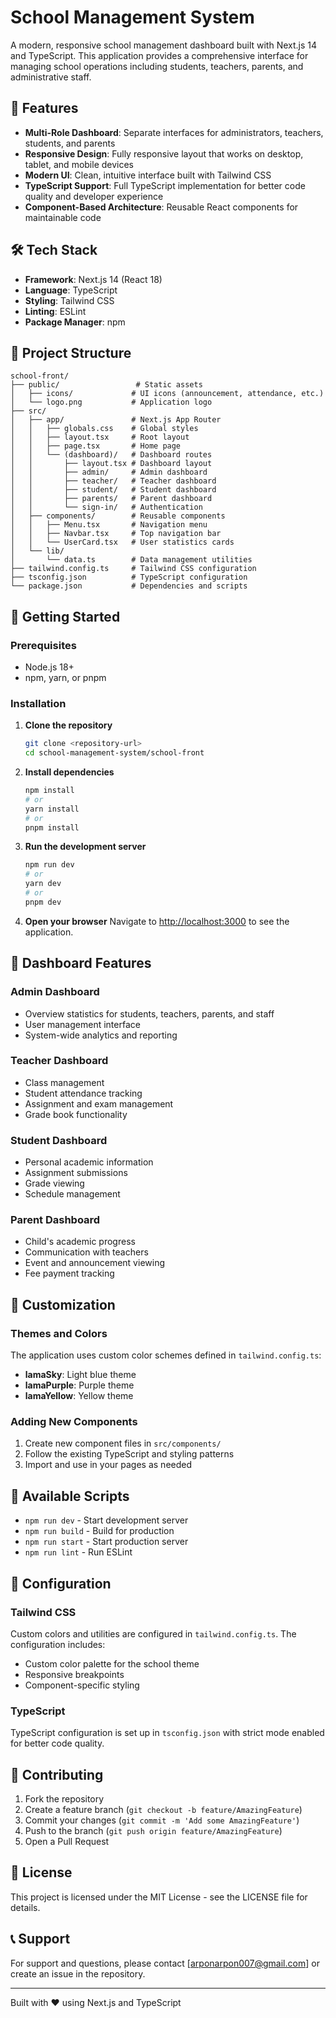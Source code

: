 # School Management System

A modern, responsive school management dashboard built with Next.js 14 and TypeScript. This application provides a comprehensive interface for managing school operations including students, teachers, parents, and administrative staff.

## 🚀 Features

- **Multi-Role Dashboard**: Separate interfaces for administrators, teachers, students, and parents
- **Responsive Design**: Fully responsive layout that works on desktop, tablet, and mobile devices
- **Modern UI**: Clean, intuitive interface built with Tailwind CSS
- **TypeScript Support**: Full TypeScript implementation for better code quality and developer experience
- **Component-Based Architecture**: Reusable React components for maintainable code

## 🛠️ Tech Stack

- **Framework**: Next.js 14 (React 18)
- **Language**: TypeScript
- **Styling**: Tailwind CSS
- **Linting**: ESLint
- **Package Manager**: npm

## 📁 Project Structure

```
school-front/
├── public/                 # Static assets
│   ├── icons/             # UI icons (announcement, attendance, etc.)
│   └── logo.png           # Application logo
├── src/
│   ├── app/               # Next.js App Router
│   │   ├── globals.css    # Global styles
│   │   ├── layout.tsx     # Root layout
│   │   ├── page.tsx       # Home page
│   │   └── (dashboard)/   # Dashboard routes
│   │       ├── layout.tsx # Dashboard layout
│   │       ├── admin/     # Admin dashboard
│   │       ├── teacher/   # Teacher dashboard
│   │       ├── student/   # Student dashboard
│   │       ├── parents/   # Parent dashboard
│   │       └── sign-in/   # Authentication
│   ├── components/        # Reusable components
│   │   ├── Menu.tsx       # Navigation menu
│   │   ├── Navbar.tsx     # Top navigation bar
│   │   └── UserCard.tsx   # User statistics cards
│   └── lib/
│       └── data.ts        # Data management utilities
├── tailwind.config.ts     # Tailwind CSS configuration
├── tsconfig.json          # TypeScript configuration
└── package.json           # Dependencies and scripts
```

## 🚦 Getting Started

### Prerequisites

- Node.js 18+ 
- npm, yarn, or pnpm

### Installation

1. **Clone the repository**
   ```bash
   git clone <repository-url>
   cd school-management-system/school-front
   ```

2. **Install dependencies**
   ```bash
   npm install
   # or
   yarn install
   # or
   pnpm install
   ```

3. **Run the development server**
   ```bash
   npm run dev
   # or
   yarn dev
   # or
   pnpm dev
   ```

4. **Open your browser**
   Navigate to [http://localhost:3000](http://localhost:3000) to see the application.

## 📱 Dashboard Features

### Admin Dashboard
- Overview statistics for students, teachers, parents, and staff
- User management interface
- System-wide analytics and reporting

### Teacher Dashboard
- Class management
- Student attendance tracking
- Assignment and exam management
- Grade book functionality

### Student Dashboard
- Personal academic information
- Assignment submissions
- Grade viewing
- Schedule management

### Parent Dashboard
- Child's academic progress
- Communication with teachers
- Event and announcement viewing
- Fee payment tracking

## 🎨 Customization

### Themes and Colors
The application uses custom color schemes defined in `tailwind.config.ts`:
- **lamaSky**: Light blue theme
- **lamaPurple**: Purple theme  
- **lamaYellow**: Yellow theme

### Adding New Components
1. Create new component files in `src/components/`
2. Follow the existing TypeScript and styling patterns
3. Import and use in your pages as needed

## 📜 Available Scripts

- `npm run dev` - Start development server
- `npm run build` - Build for production
- `npm run start` - Start production server
- `npm run lint` - Run ESLint

## 🔧 Configuration

### Tailwind CSS
Custom colors and utilities are configured in `tailwind.config.ts`. The configuration includes:
- Custom color palette for the school theme
- Responsive breakpoints
- Component-specific styling

### TypeScript
TypeScript configuration is set up in `tsconfig.json` with strict mode enabled for better code quality.

## 🤝 Contributing

1. Fork the repository
2. Create a feature branch (`git checkout -b feature/AmazingFeature`)
3. Commit your changes (`git commit -m 'Add some AmazingFeature'`)
4. Push to the branch (`git push origin feature/AmazingFeature`)
5. Open a Pull Request

## 📝 License

This project is licensed under the MIT License - see the LICENSE file for details.

## 📞 Support

For support and questions, please contact [arponarpon007@gmail.com] or create an issue in the repository.

---

Built with ❤️ using Next.js and TypeScript